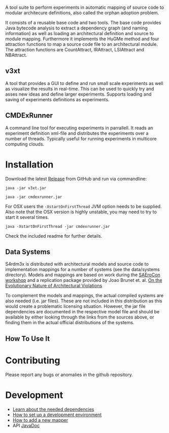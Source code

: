 A tool suite to perform experiments in automatic mapping of source code to modular architecure definitions, also called the orphan adoption problem.

It consists of a reusable base code and two tools. The base code provides Java bytecode analysis to extract a dependency graph (and naming information) as well as loading an architectural definition and source to module mapping. Furthermore it implements the HuGMe method and four attraction functions to map a source code file to an architectural module. The attraction functions are CountAttract, IRAttract, LSIAttract and NBAttract.

## v3xt
A tool that provides a GUI to define and run small scale experiments as well as visualize the results in real-time. This can be used to quickly try and asses new ideas and define larger experiments. Supports loading and saving of experiments definitions as experiments.

## CMDExRunner
A command line tool for executing experiments in parrallell. It reads an experiment definition xml-file and distributes the experiments over a number of threads. Typically useful for running experiments in multicore computing clouds.

# Installation
Download the latest [Release](https://github.com/tobias-dv-lnu/s4rdm3x/releases) from GitHub and run via commandline:

`java -jar v3xt.jar`

`java -jar cmdexrunner.jar`

For OSX users the `-XstartOnFirstThread` JVM option needs to be supplied. Also note that the OSX version is highly unstable, you may need to try to start it several times.

`java -XstartOnFirstThread -jar cmdexrunner.jar`

Check the included readme for further details.

## Data Systems
S4rdm3x is distributed with architectural models and source code to implementation mappings for a number of systems (see the data/systems directory). Models and mappings are based on work during the [SAEroCon workshop](https://saerocon.wordpress.com/) and a replication package provided by Joao Brunet et. al. [On the Evolutionary Nature of Architectural Violations](https://code.google.com/archive/p/on-the-nature-dataset/wikis/ReplicabilityOfTheStudy.wiki)

To complement the models and mappings, the actual compiled systems are also needed (i.e. jar files). These are not included in this distribution as this would create a problematic licensing situation. However, the jar file dependencies are documented in the respective model file and should be available by either looking through the links from the sources above, or finding them in the actual official distributions of the systems.

## How To Use It

# Contributing
Please report any bugs or anomalies in the github repository. 

# Development
* [Learn about the needed dependencies](dependencies "Dependencies")
* [How to set up a development environment](devenv "DevEnv")
* [How to add a new mapper](add_new_mapper)
* API [JavaDoc](https://tobias-dv-lnu.github.io/s4rdm3x/api "JavaDoc")


